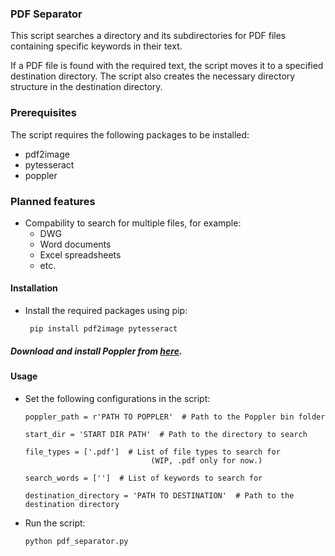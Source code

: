 ### PDF Separator

This script searches a directory and its subdirectories for PDF files containing specific keywords in their text. 

If a PDF file is found with the required text, the script moves it to a specified destination directory. The script also creates the necessary directory structure in the destination directory.

### Prerequisites

The script requires the following packages to be installed:

- pdf2image
- pytesseract
- poppler

### Planned features

- Compability to search for multiple files, for example:
   - DWG
   - Word documents
   - Excel spreadsheets
   - etc.

#### Installation

- Install the required packages using pip:
   ```
    pip install pdf2image pytesseract
   ```

##### Download and install Poppler from [here](https://blog.alivate.com.au/poppler-windows/).

#### Usage

- Set the following configurations in the script:

    ```
    poppler_path = r'PATH TO POPPLER'  # Path to the Poppler bin folder
    
    start_dir = 'START DIR PATH'  # Path to the directory to search
    
    file_types = ['.pdf']  # List of file types to search for
                                (WIP, .pdf only for now.)
    
    search_words = ['']  # List of keywords to search for
    
    destination_directory = 'PATH TO DESTINATION'  # Path to the destination directory
    ```

- Run the script:

    ```
    python pdf_separator.py
    ```
